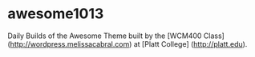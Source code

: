 awesome1013
===========

Daily Builds of the Awesome Theme built by the [WCM400 Class] (http://wordpress.melissacabral.com) at [Platt College] (http://platt.edu). 


